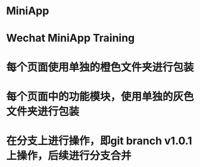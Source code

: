 #  MiniApp
#  Wechat MiniApp Training
#  每个页面使用单独的橙色文件夹进行包装
#  每个页面中的功能模块，使用单独的灰色文件夹进行包装
#  在分支上进行操作，即git branch v1.0.1 上操作，后续进行分支合并
